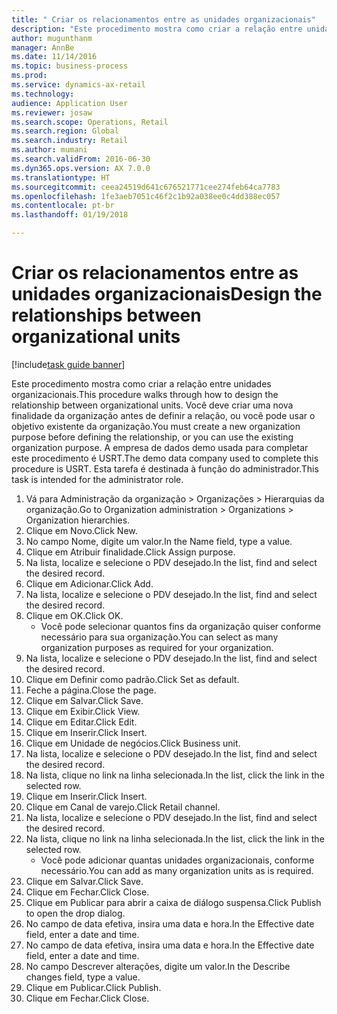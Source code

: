 ```yaml
--- 
title: " Criar os relacionamentos entre as unidades organizacionais"
description: "Este procedimento mostra como criar a relação entre unidades organizacionais."
author: mugunthanm
manager: AnnBe
ms.date: 11/14/2016
ms.topic: business-process
ms.prod: 
ms.service: dynamics-ax-retail
ms.technology: 
audience: Application User
ms.reviewer: josaw
ms.search.scope: Operations, Retail
ms.search.region: Global
ms.search.industry: Retail
ms.author: mumani
ms.search.validFrom: 2016-06-30
ms.dyn365.ops.version: AX 7.0.0
ms.translationtype: HT
ms.sourcegitcommit: ceea24519d641c676521771cee274feb64ca7783
ms.openlocfilehash: 1fe3aeb7051c46f2c1b92a038ee0c4dd388ec057
ms.contentlocale: pt-br
ms.lasthandoff: 01/19/2018

---
```

# <a name="design-the-relationships-between-organizational-units"></a><span data-ttu-id="c3077-103"> Criar os relacionamentos entre as unidades organizacionais</span><span class="sxs-lookup"><span data-stu-id="c3077-103">Design the relationships between organizational units</span></span>

[!include[task guide banner](../includes/task-guide-banner.md)]

<span data-ttu-id="c3077-104">Este procedimento mostra como criar a relação entre unidades organizacionais.</span><span class="sxs-lookup"><span data-stu-id="c3077-104">This procedure walks through how to design the relationship between organizational units.</span></span> <span data-ttu-id="c3077-105">Você deve criar uma nova finalidade da organização antes de definir a relação, ou você pode usar o objetivo existente da organização.</span><span class="sxs-lookup"><span data-stu-id="c3077-105">You must create a new organization purpose before defining the relationship, or you can use the existing organization purpose.</span></span> <span data-ttu-id="c3077-106">A empresa de dados demo usada para completar este procedimento é USRT.</span><span class="sxs-lookup"><span data-stu-id="c3077-106">The demo data company used to complete this procedure is USRT.</span></span> <span data-ttu-id="c3077-107">Esta tarefa é destinada à função do administrador.</span><span class="sxs-lookup"><span data-stu-id="c3077-107">This task is intended for the administrator role.</span></span>

1. <span data-ttu-id="c3077-108">Vá para Administração da organização > Organizações > Hierarquias da organização.</span><span class="sxs-lookup"><span data-stu-id="c3077-108">Go to Organization administration > Organizations > Organization hierarchies.</span></span>
2. <span data-ttu-id="c3077-109">Clique em Novo.</span><span class="sxs-lookup"><span data-stu-id="c3077-109">Click New.</span></span>
3. <span data-ttu-id="c3077-110">No campo Nome, digite um valor.</span><span class="sxs-lookup"><span data-stu-id="c3077-110">In the Name field, type a value.</span></span>
4. <span data-ttu-id="c3077-111">Clique em Atribuir finalidade.</span><span class="sxs-lookup"><span data-stu-id="c3077-111">Click Assign purpose.</span></span>
5. <span data-ttu-id="c3077-112">Na lista, localize e selecione o PDV desejado.</span><span class="sxs-lookup"><span data-stu-id="c3077-112">In the list, find and select the desired record.</span></span>
6. <span data-ttu-id="c3077-113">Clique em Adicionar.</span><span class="sxs-lookup"><span data-stu-id="c3077-113">Click Add.</span></span>
7. <span data-ttu-id="c3077-114">Na lista, localize e selecione o PDV desejado.</span><span class="sxs-lookup"><span data-stu-id="c3077-114">In the list, find and select the desired record.</span></span>
8. <span data-ttu-id="c3077-115">Clique em OK.</span><span class="sxs-lookup"><span data-stu-id="c3077-115">Click OK.</span></span>
    * <span data-ttu-id="c3077-116">Você pode selecionar quantos fins da organização quiser conforme necessário para sua organização.</span><span class="sxs-lookup"><span data-stu-id="c3077-116">You can select as many organization purposes as required for your organization.</span></span>  
9. <span data-ttu-id="c3077-117">Na lista, localize e selecione o PDV desejado.</span><span class="sxs-lookup"><span data-stu-id="c3077-117">In the list, find and select the desired record.</span></span>
10. <span data-ttu-id="c3077-118">Clique em Definir como padrão.</span><span class="sxs-lookup"><span data-stu-id="c3077-118">Click Set as default.</span></span>
11. <span data-ttu-id="c3077-119">Feche a página.</span><span class="sxs-lookup"><span data-stu-id="c3077-119">Close the page.</span></span>
12. <span data-ttu-id="c3077-120">Clique em Salvar.</span><span class="sxs-lookup"><span data-stu-id="c3077-120">Click Save.</span></span>
13. <span data-ttu-id="c3077-121">Clique em Exibir.</span><span class="sxs-lookup"><span data-stu-id="c3077-121">Click View.</span></span>
14. <span data-ttu-id="c3077-122">Clique em Editar.</span><span class="sxs-lookup"><span data-stu-id="c3077-122">Click Edit.</span></span>
15. <span data-ttu-id="c3077-123">Clique em Inserir.</span><span class="sxs-lookup"><span data-stu-id="c3077-123">Click Insert.</span></span>
16. <span data-ttu-id="c3077-124">Clique em Unidade de negócios.</span><span class="sxs-lookup"><span data-stu-id="c3077-124">Click Business unit.</span></span>
17. <span data-ttu-id="c3077-125">Na lista, localize e selecione o PDV desejado.</span><span class="sxs-lookup"><span data-stu-id="c3077-125">In the list, find and select the desired record.</span></span>
18. <span data-ttu-id="c3077-126">Na lista, clique no link na linha selecionada.</span><span class="sxs-lookup"><span data-stu-id="c3077-126">In the list, click the link in the selected row.</span></span>
19. <span data-ttu-id="c3077-127">Clique em Inserir.</span><span class="sxs-lookup"><span data-stu-id="c3077-127">Click Insert.</span></span>
20. <span data-ttu-id="c3077-128">Clique em Canal de varejo.</span><span class="sxs-lookup"><span data-stu-id="c3077-128">Click Retail channel.</span></span>
21. <span data-ttu-id="c3077-129">Na lista, localize e selecione o PDV desejado.</span><span class="sxs-lookup"><span data-stu-id="c3077-129">In the list, find and select the desired record.</span></span>
22. <span data-ttu-id="c3077-130">Na lista, clique no link na linha selecionada.</span><span class="sxs-lookup"><span data-stu-id="c3077-130">In the list, click the link in the selected row.</span></span>
    * <span data-ttu-id="c3077-131">Você pode adicionar quantas unidades organizacionais, conforme necessário.</span><span class="sxs-lookup"><span data-stu-id="c3077-131">You can add as many organization units as is required.</span></span>  
23. <span data-ttu-id="c3077-132">Clique em Salvar.</span><span class="sxs-lookup"><span data-stu-id="c3077-132">Click Save.</span></span>
24. <span data-ttu-id="c3077-133">Clique em Fechar.</span><span class="sxs-lookup"><span data-stu-id="c3077-133">Click Close.</span></span>
25. <span data-ttu-id="c3077-134">Clique em Publicar para abrir a caixa de diálogo suspensa.</span><span class="sxs-lookup"><span data-stu-id="c3077-134">Click Publish to open the drop dialog.</span></span>
26. <span data-ttu-id="c3077-135">No campo de data efetiva, insira uma data e hora.</span><span class="sxs-lookup"><span data-stu-id="c3077-135">In the Effective date field, enter a date and time.</span></span>
27. <span data-ttu-id="c3077-136">No campo de data efetiva, insira uma data e hora.</span><span class="sxs-lookup"><span data-stu-id="c3077-136">In the Effective date field, enter a date and time.</span></span>
28. <span data-ttu-id="c3077-137">No campo Descrever alterações, digite um valor.</span><span class="sxs-lookup"><span data-stu-id="c3077-137">In the Describe changes field, type a value.</span></span>
29. <span data-ttu-id="c3077-138">Clique em Publicar.</span><span class="sxs-lookup"><span data-stu-id="c3077-138">Click Publish.</span></span>
30. <span data-ttu-id="c3077-139">Clique em Fechar.</span><span class="sxs-lookup"><span data-stu-id="c3077-139">Click Close.</span></span>


